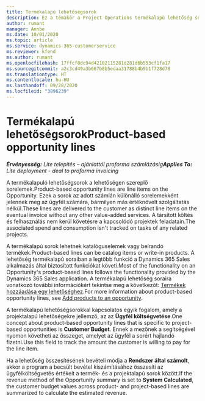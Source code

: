 ```yaml
---
title: Termékalapú lehetőségsorok
description: Ez a témakör a Project Operations termékalapú lehetőség sorelemeit ismerteti.
author: rumant
manager: Annbe
ms.date: 10/01/2020
ms.topic: article
ms.service: dynamics-365-customerservice
ms.reviewer: kfend
ms.author: rumant
ms.openlocfilehash: 17ffcf8dc94d42102115281d281d6b553cf1fa17
ms.sourcegitcommit: a2c3cd49a3b667b8b5edaa31788b4b9b1f728d78
ms.translationtype: HT
ms.contentlocale: hu-HU
ms.lasthandoff: 09/28/2020
ms.locfileid: "3896239"
---
```

# <a name="product-based-opportunity-lines"></a><span data-ttu-id="e3221-103">Termékalapú lehetőségsorok</span><span class="sxs-lookup"><span data-stu-id="e3221-103">Product-based opportunity lines</span></span>

<span data-ttu-id="e3221-104">_**Érvényesség:** Lite telepítés – ajánlattól proforma számlázásig_</span><span class="sxs-lookup"><span data-stu-id="e3221-104">_**Applies To:** Lite deployment - deal to proforma invoicing_</span></span>

<span data-ttu-id="e3221-105">A termékalapuló lehetőségsorok a lehetőségen szereplő sorelemek.</span><span class="sxs-lookup"><span data-stu-id="e3221-105">Product-based opportunity lines are line items on the Opportunity.</span></span> <span data-ttu-id="e3221-106">Ezek a sorok az adott számlán különálló sorelemekként jelennek meg az ügyfél számára, bármilyen más értéknövelt szolgáltatás nélkül.</span><span class="sxs-lookup"><span data-stu-id="e3221-106">These lines are delivered to the customer as distinct line items on the eventual invoice without any other value-added services.</span></span> <span data-ttu-id="e3221-107">A társított költés és felhasználás nem kerül követésre a kapcsolódó projektek feladatain.</span><span class="sxs-lookup"><span data-stu-id="e3221-107">The associated spend and consumption isn't tracked on tasks of any related projects.</span></span>

<span data-ttu-id="e3221-108">A termékalapú sorok lehetnek katalóguselemek vagy beírandó termékek.</span><span class="sxs-lookup"><span data-stu-id="e3221-108">Product-based lines can be catalog items or write-in products.</span></span> <span data-ttu-id="e3221-109">A lehetőség termékalapú soraiban a legtöbb funkció a Dynamics 365 Sales alkalmazás által biztosított funkciókat követi.</span><span class="sxs-lookup"><span data-stu-id="e3221-109">Most of the functionality on an Opportunity's product-based lines follows the functionality provided by the Dynamics 365 Sales application.</span></span> <span data-ttu-id="e3221-110">A termékalapú lehetőség soraira vonatkozó további információkért tekintse meg a következőt: [Termékek hozzáadása egy lehetőséghez](https://docs.microsoft.com/dynamics365/sales-enterprise/add-products-opportunity).</span><span class="sxs-lookup"><span data-stu-id="e3221-110">For more information about product-based opportunity lines, see [Add products to an opportunity](https://docs.microsoft.com/dynamics365/sales-enterprise/add-products-opportunity).</span></span>

<span data-ttu-id="e3221-111">A termékalapú lehetőségsorokkal kapcsolatos egyik fogalom, amely a projektalapú lehetőségekre jellemző, az az **Ügyfél költségvetése**.</span><span class="sxs-lookup"><span data-stu-id="e3221-111">One concept about product-based opportunity lines that is specific to project-based opportunities is **Customer Budget**.</span></span> <span data-ttu-id="e3221-112">Ennek a mezőnek a segítségével nyomon követheti az összeget, amelyet az ügyfél a sorért hajlandó fizetni.</span><span class="sxs-lookup"><span data-stu-id="e3221-112">Use this field to track the amount the customer is willing to pay for the line item.</span></span>

<span data-ttu-id="e3221-113">Ha a lehetőség összesítésének bevételi módja a **Rendszer által számolt**, akkor a program a becsült bevétel kiszámításához összesíti az ügyfélköltségvetés értékeit a termék- és a projektalapú sorok között.</span><span class="sxs-lookup"><span data-stu-id="e3221-113">If the revenue method of the Opportunity summary is set to **System Calculated**, the customer budget values across product- and project-based lines are summarized to calculate the estimated revenue.</span></span>
